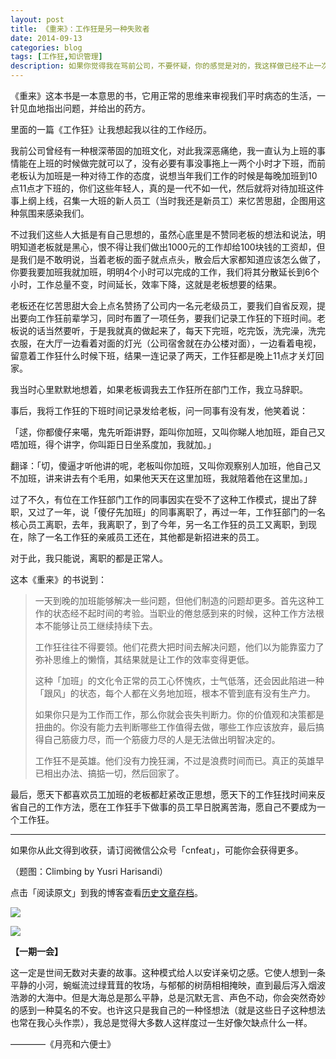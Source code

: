 ```yaml
---
layout: post
title: 《重来》：工作狂是另一种失败者
date: 2014-09-13
categories: blog
tags: [工作狂,知识管理]
description: 如果你觉得我在骂前公司，不要怀疑，你的感觉是对的，我这样做已经不止一次了。
---
```


《重来》这本书是一本意思的书，它用正常的思维来审视我们平时病态的生活，一针见血地指出问题，并给出的药方。

里面的一篇《工作狂》让我想起我以往的工作经历。

我前公司曾经有一种根深蒂固的加班文化，对此我深恶痛绝，我一直认为上班的事情能在上班的时候做完就可以了，没有必要有事没事拖上一两个小时才下班，而前老板认为加班是一种对待工作的态度，说想当年我们工作的时候是每晚加班到10点11点才下班的，你们这些年轻人，真的是一代不如一代，然后就将对待加班这件事上纲上线，召集一大班的新人员工（当时我还是新员工）来忆苦思甜，企图用这种氛围来感染我们。

不过我们这些人大抵是有自己思想的，虽然心底里是不赞同老板的想法和说法，明明知道老板就是黑心，恨不得让我们做出1000元的工作却给100块钱的工资却，但是我们是不敢明说，当着老板的面子就点点头，散会后大家都知道应该怎么做了，你要我要加班我就加班，明明4个小时可以完成的工作，我们将其分散延长到6个小时，工作总量不变，时间延长，效率下降，这就是老板想要的结果。

老板还在忆苦思甜大会上点名赞扬了公司内一名元老级员工，要我们自省反观，提出要向工作狂前辈学习，同时布置了一项任务，要我们记录工作狂的下班时间。老板说的话当然要听，于是我就真的做起来了，每天下完班，吃完饭，洗完澡，洗完衣服，在大厅一边看着对面的灯光（公司宿舍就在办公楼对面），一边看着电视，留意着工作狂什么时候下班，结果一连记录了两天，工作狂都是晚上11点才关灯回家。

我当时心里默默地想着，如果老板调我去工作狂所在部门工作，我立马辞职。

事后，我将工作狂的下班时间记录发给老板，问一同事有没有发，他笑着说：

「逑，你都傻仔来噶，鬼先听距讲野，距叫你加班，又叫你睇人地加班，距自己又唔加班，得个讲字，你叫距日日坐系度加，我就加。」

翻译：「切，傻逼才听他讲的呢，老板叫你加班，又叫你观察别人加班，他自己又不加班，讲来讲去有个毛用，如果他天天在这里加班，我就陪着他在这里加。」

过了不久，有位在工作狂部门工作的同事因实在受不了这种工作模式，提出了辞职，又过了一年，说「傻仔先加班」的同事离职了，再过一年，工作狂部门的一名核心员工离职，去年，我离职了，到了今年，另一名工作狂的员工又离职，到现在，除了一名工作狂的亲戚员工还在，其他都是新招进来的员工。

对于此，我只能说，离职的都是正常人。

这本《重来》的书说到：

>一天到晚的加班能够解决一些问题，但他们制造的问题却更多。首先这种工作的状态经不起时间的考验。当职业的倦怠感到来的时候，这种工作方法根本不能够让员工继续持续下去。
>
>工作狂往往不得要领。他们花费大把时间去解决问题，他们以为能靠蛮力了弥补思维上的懒惰，其结果就是让工作的效率变得更低。
>
>这种「加班」的文化令正常的员工心怀愧疚，士气低落，还会因此陷进一种「跟风」的状态，每个人都在义务地加班，根本不管到底有没有生产力。
>
>如果你只是为工作而工作，那么你就会丧失判断力。你的价值观和决策都是扭曲的。你没有能力去判断哪些工作值得去做，哪些工作应该放弃，最后搞得自己筋疲力尽，而一个筋疲力尽的人是无法做出明智决定的。
>
>工作狂不是英雄。他们没有力挽狂澜，不过是浪费时间而已。真正的英雄早已相出办法、搞掂一切，然后回家了。

最后，愿天下都喜欢员工加班的老板都赶紧改正思想，愿天下的工作狂找时间来反省自己的工作方法，愿在工作狂手下做事的员工早日脱离苦海，愿自己不要成为一个工作狂。

----

如果你从此文得到收获，请订阅微信公众号「cnfeat」，可能你会获得更多。

（题图：Climbing by Yusri Harisandi）

点击「阅读原文」到我的博客查看[历史文章存档](http://xiaoyan.work)。

![](http://cnfeat.qiniudn.com/mHDSX.png)

![](http://cnfeat.qiniudn.com/signitrue-2014-07-11.png)


**【一期一会】**

这一定是世间无数对夫妻的故事。这种模式给人以安详亲切之感。它使人想到一条平静的小河，蜿蜒流过绿茸茸的牧场，与郁郁的树荫相相掩映，直到最后泻入烟波浩渺的大海中。但是大海总是那么平静，总是沉默无言、声色不动，你会突然奇妙的感到一种莫名的不安。也许这只是我自己的一种怪想法（就是这些日子这种想法也常在我心头作祟），我总是觉得大多数人这样度过一生好像欠缺点什么一样。

————《月亮和六便士》







